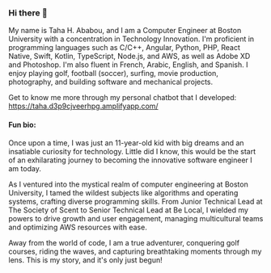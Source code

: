 ### Hi there 👋

My name is Taha H. Ababou, and I am a Computer Engineer at Boston University with a concentration in Technology Innovation. I'm proficient in programming languages such as C/C++, Angular, Python, PHP, React Native, Swift, Kotlin, TypeScript, Node.js, and AWS, as well as Adobe XD and Photoshop. I'm also fluent in French, Arabic, English, and Spanish. I enjoy playing golf, football (soccer), surfing, movie production, photography, and building software and mechanical projects.

Get to know me more through my personal chatbot that I developed: https://taha.d3p9cjveerhpg.amplifyapp.com/

#### Fun bio:
Once upon a time, I was just an 11-year-old kid with big dreams and an insatiable curiosity for technology. Little did I know, this would be the start of an exhilarating journey to becoming the innovative software engineer I am today.

As I ventured into the mystical realm of computer engineering at Boston University, I tamed the wildest subjects like algorithms and operating systems, crafting diverse programming skills. From Junior Technical Lead at The Society of Scent to Senior Technical Lead at Be Local, I wielded my powers to drive growth and user engagement, managing multicultural teams and optimizing AWS resources with ease.

Away from the world of code, I am a true adventurer, conquering golf courses, riding the waves, and capturing breathtaking moments through my lens. This is my story, and it's only just begun!

<!--
**tahababou12/tahababou12** is a ✨ _special_ ✨ repository because its `README.md` (this file) appears on your GitHub profile.

Here are some ideas to get you started:

- 🔭 I’m currently working on ...
- 🌱 I’m currently learning ...
- 👯 I’m looking to collaborate on ...
- 🤔 I’m looking for help with ...
- 💬 Ask me about ...
- 📫 How to reach me: ...
- 😄 Pronouns: ...
- ⚡ Fun fact: ...
-->
